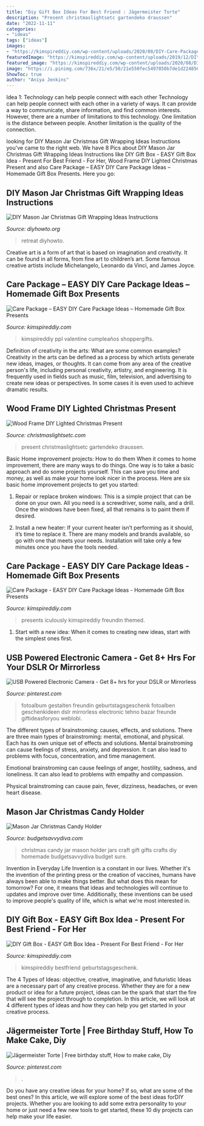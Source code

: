 ```yaml
---
title: "Diy Gift Box Ideas For Best Friend : Jägermeister Torte"
description: "Present christmaslightsetc gartendeko draussen"
date: "2022-11-11"
categories:
- "ideas"
tags: ["ideas"]
images:
- "https://kimspireddiy.com/wp-content/uploads/2020/08/DIY-Care-Package_DIY-Gift-Box-2.jpg"
featuredImage: "https://kimspireddiy.com/wp-content/uploads/2019/12/DIY-Gift-Box_Sunshine-Gift-Box-Idea.jpg"
featured_image: "https://kimspireddiy.com/wp-content/uploads/2020/08/DIY-Care-Package_DIY-Gift-Box-2.jpg"
image: "https://i.pinimg.com/736x/21/e5/50/21e550fec5497850b7de1d2248561fd7.jpg"
ShowToc: true
author: "Aniya Jenkins"
---
```



Idea 1: Technology can help people connect with each other
Technology can help people connect with each other in a variety of ways. It can provide a way to communicate, share information, and find common interests. However, there are a number of limitations to this technology. One limitation is the distance between people. Another limitation is the quality of the connection.

	

		
looking for DIY Mason Jar Christmas Gift Wrapping Ideas Instructions you've came to the right web. We have 8 Pics about DIY Mason Jar Christmas Gift Wrapping Ideas Instructions like DIY Gift Box - EASY Gift Box Idea - Present For Best Friend - For Her, Wood Frame DIY Lighted Christmas Present and also Care Package – EASY DIY Care Package Ideas – Homemade Gift Box Presents. Here you go:
		
    
## DIY Mason Jar Christmas Gift Wrapping Ideas Instructions

<img loading=lazy src="https://www.diyhowto.org/wp-content/uploads/DIYHowto-DIY-Mason-Jar-Christmas-Gift-Wrapping-Ideas-04.jpg" onerror="this.onerror=null;this.src='https://tse3.mm.bing.net/th?id=OIP.SiR26_8uUxMTwIOssnpccwHaPl&amp;pid=15.1';" alt="DIY Mason Jar Christmas Gift Wrapping Ideas Instructions">

_Source: diyhowto.org_

>retreat diyhowto. 

	

Creative art is a form of art that is based on imagination and creativity. It can be found in all forms, from fine art to children’s art. Some famous creative artists include Michelangelo, Leonardo da Vinci, and James Joyce.

    
## Care Package – EASY DIY Care Package Ideas – Homemade Gift Box Presents

<img loading=lazy src="https://kimspireddiy.com/wp-content/uploads/2020/08/DIY-Care-Package_DIY-Gift-Box-2.jpg" onerror="this.onerror=null;this.src='https://tse3.mm.bing.net/th?id=OIP.TG2HS52DUg4R-soocEHcOwHaLH&amp;pid=15.1';" alt="Care Package – EASY DIY Care Package Ideas – Homemade Gift Box Presents">

_Source: kimspireddiy.com_

>kimspireddiy ppl valentine cumpleaños shoppergifts. 

	

Definition of creativity in the arts: What are some common examples?
Creativity in the arts can be defined as a process by which artists generate new ideas, images, or thoughts. It can come from any area of the creative person's life, including personal creativity, artistry, and engineering. It is frequently used in fields such as music, film, television, and advertising to create new ideas or perspectives. In some cases it is even used to achieve dramatic results.

    
## Wood Frame DIY Lighted Christmas Present

<img loading=lazy src="https://www.christmaslightsetc.com/images/CategoryDetail/39518/diy-outdoor-christmas-presents-8676.jpg" onerror="this.onerror=null;this.src='https://tse2.mm.bing.net/th?id=OIP.uQKdCiidfV5OzHH8ZA9-yQHaE8&amp;pid=15.1';" alt="Wood Frame DIY Lighted Christmas Present">

_Source: christmaslightsetc.com_

>present christmaslightsetc gartendeko draussen. 

	

Basic Home improvement projects: How to do them
When it comes to home improvement, there are many ways to do things. One way is to take a basic approach and do some projects yourself. This can save you time and money, as well as make your home look nicer in the process. Here are six basic home improvement projects to get you started:
1) Repair or replace broken windows: This is a simple project that can be done on your own. All you need is a screwdriver, some nails, and a drill. Once the windows have been fixed, all that remains is to paint them if desired.

2) Install a new heater: If your current heater isn’t performing as it should, it’s time to replace it. There are many models and brands available, so go with one that meets your needs. Installation will take only a few minutes once you have the tools needed.

    
## Care Package - EASY DIY Care Package Ideas - Homemade Gift Box Presents

<img loading=lazy src="https://kimspireddiy.com/wp-content/uploads/2020/04/diy-care-package-red-88.jpg" onerror="this.onerror=null;this.src='https://tse1.mm.bing.net/th?id=OIP.safvaBhb-5QY3ZfOxyx41gHaNM&amp;pid=15.1';" alt="Care Package - EASY DIY Care Package Ideas - Homemade Gift Box Presents">

_Source: kimspireddiy.com_

>presents iculously kimspireddiy freundin themed. 

	

1. Start with a new idea: When it comes to creating new ideas, start with the simplest ones first.

    
## USB Powered Electronic Camera - Get 8+ Hrs For Your DSLR Or Mirrorless

<img loading=lazy src="https://i.pinimg.com/736x/31/ed/fb/31edfbb03cbe22d03f74b93c99dcc148.jpg" onerror="this.onerror=null;this.src='https://tse1.mm.bing.net/th?id=OIP.55xPYTkf0MYd2axpkUqShAAAAA&amp;pid=15.1';" alt="USB Powered Electronic Camera - Get 8+ hrs for your DSLR or Mirrorless">

_Source: pinterest.com_

>fotoalbum gestalten freundin geburtstagsgeschenk fotoalben geschenkideen dslr mirrorless electronic tehno bazar freunde giftideasforyou weblobi. 

	

The different types of brainstroming: causes, effects, and solutions.
There are three main types of brainstroming: mental, emotional, and physical. Each has its own unique set of effects and solutions.
Mental brainstroming can cause feelings of stress, anxiety, and depression. It can also lead to problems with focus, concentration, and time management.

Emotional brainstroming can cause feelings of anger, hostility, sadness, and loneliness. It can also lead to problems with empathy and compassion.

Physical brainstroming can cause pain, fever, dizziness, headaches, or even heart disease.

    
## Mason Jar Christmas Candy Holder

<img loading=lazy src="http://www.budgetsavvydiva.com/wp-content/uploads/2013/11/craft2.jpg" onerror="this.onerror=null;this.src='https://tse3.mm.bing.net/th?id=OIP.JoeIS1jAsfGw9v3bbDuUGAHaLH&amp;pid=15.1';" alt="Mason Jar Christmas Candy Holder">

_Source: budgetsavvydiva.com_

>christmas candy jar mason holder jars craft gift gifts crafts diy homemade budgetsavvydiva budget sure. 

	

Invention in Everyday Life
Invention is a constant in our lives. Whether it's the invention of the printing press or the creation of vaccines, humans have always been able to make things better. But what does this mean for tomorrow? For one, it means that ideas and technologies will continue to updates and improve over time. Additionally, these inventions can be used to improve people's quality of life, which is what we're most interested in.

    
## DIY Gift Box - EASY Gift Box Idea - Present For Best Friend - For Her

<img loading=lazy src="https://kimspireddiy.com/wp-content/uploads/2019/12/DIY-Gift-Box_Sunshine-Gift-Box-Idea.jpg" onerror="this.onerror=null;this.src='https://tse2.mm.bing.net/th?id=OIP.3K88-SPnu6UnXKsTR0_pzwHaLH&amp;pid=15.1';" alt="DIY Gift Box - EASY Gift Box Idea - Present For Best Friend - For Her">

_Source: kimspireddiy.com_

>kimspireddiy bestfriend geburtstagsgeschenk. 

	

The 4 Types of Ideas: objective, creative, imaginative, and futuristic
Ideas are a necessary part of any creative process. Whether they are for a new product or idea for a future project, ideas can be the spark that start the fire that will see the project through to completion. In this article, we will look at 4 different types of ideas and how they can help you get started in your creative process.

    
## Jägermeister Torte | Free Birthday Stuff, How To Make Cake, Diy

<img loading=lazy src="https://i.pinimg.com/736x/21/e5/50/21e550fec5497850b7de1d2248561fd7.jpg" onerror="this.onerror=null;this.src='https://tse3.mm.bing.net/th?id=OIP.uCzYQMt3Jl79wyS6nkCOFAHaJ3&amp;pid=15.1';" alt="Jägermeister Torte | Free birthday stuff, How to make cake, Diy">

_Source: pinterest.com_

>. 

	

Do you have any creative ideas for your home? If so, what are some of the best ones? In this article, we will explore some of the best ideas forDIY projects. Whether you are looking to add some extra personality to your home or just need a few new tools to get started, these 10 diy projects can help make your life easier.

